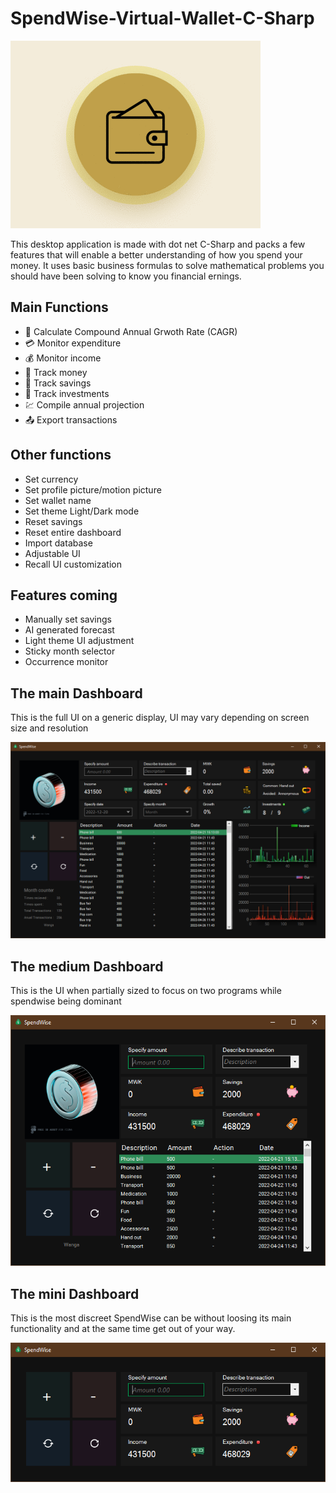 # SpendWise-Virtual-Wallet-C-Sharp

<img src ="screenshots/splash.gif" alt="Splash screen">

This desktop application is made with dot net C-Sharp and packs a few features that will enable a better understanding of how you spend your money.
It uses basic business formulas to solve mathematical problems you should have been solving to know you financial ernings.

## Main Functions

- 🌱 Calculate Compound Annual Grwoth Rate (CAGR)
- 💳 Monitor expenditure 
- 💰 Monitor income
- 💸 Track money
- 🐖 Track savings
- 🥅 Track investments
- 💹 Compile annual projection 
- 📤 Export transactions 

## Other functions 

- Set currency 
- Set profile picture/motion picture 
- Set wallet name
- Set theme Light/Dark mode
- Reset savings 
- Reset entire dashboard 
- Import database 
- Adjustable UI
- Recall UI customization 

## Features coming 

- Manually set savings 
- AI generated forecast 
- Light theme UI adjustment
- Sticky month selector 
- Occurrence monitor

## The main Dashboard 

This is the full UI on a generic display, UI may vary depending on screen size and resolution 

<img src ="screenshots/SpendWise-Max.png" alt="Main interface">

## The medium Dashboard 

This is the UI when partially sized to focus on two programs while spendwise being dominant 

<img src ="screenshots/SpendWise-Mid.png" alt="Medium sized interface">

## The mini Dashboard 

This is the most discreet SpendWise can be without loosing its main functionality and at the same time get out of your way. 

<img src ="screenshots/SpendWise-Mini.png" alt="Minimal sized interface">

